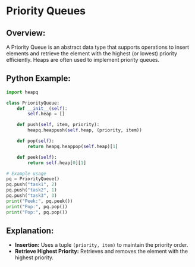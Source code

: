 # **Priority Queues**

## **Overview:**

A Priority Queue is an abstract data type that supports operations to insert elements and retrieve the element with the highest (or lowest) priority efficiently. Heaps are often used to implement priority queues.

## **Python Example:**

```python
import heapq

class PriorityQueue:
    def __init__(self):
        self.heap = []

    def push(self, item, priority):
        heapq.heappush(self.heap, (priority, item))

    def pop(self):
        return heapq.heappop(self.heap)[1]

    def peek(self):
        return self.heap[0][1]

# Example usage
pq = PriorityQueue()
pq.push("task1", 2)
pq.push("task2", 1)
pq.push("task3", 3)
print("Peek:", pq.peek())
print("Pop:", pq.pop())
print("Pop:", pq.pop())
```

## **Explanation:**
- **Insertion:** Uses a tuple `(priority, item)` to maintain the priority order.
- **Retrieve Highest Priority:** Retrieves and removes the element with the highest priority.

